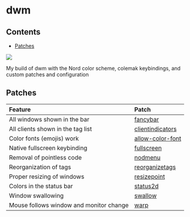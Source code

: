 dwm
================

## Contents

-   [Patches](#patches)

![](https://dwm.suckless.org/dwm.svg)

My build of dwm with the Nord color scheme, colemak keybindings, and
custom patches and configuration

## Patches

| Feature                                 | Patch                                                                                                                             |
|:----------------------------------------|:----------------------------------------------------------------------------------------------------------------------------------|
| All windows shown in the bar            | [fancybar](https://github.com/amarakon/dotfiles/tree/master/etc/portage/patches/x11-wm/dwm/dwm-01-fancybar-6.2.diff)              |
| All clients shown in the tag list       | [clientindicators](https://github.com/amarakon/dotfiles/tree/master/etc/portage/patches/x11-wm/dwm/dwm-clientindicators-6.2.diff) |
| Color fonts (emojis) work               | [allow-color-font](https://github.com/amarakon/dotfiles/tree/master/etc/portage/patches/x11-wm/dwm/dwm-allow-color-font-6.2.diff) |
| Native fullscreen keybinding            | [fullscreen](https://github.com/amarakon/dotfiles/tree/master/etc/portage/patches/x11-wm/dwm/dwm-fullscreen-6.2.diff)             |
| Removal of pointless code               | [nodmenu](https://github.com/amarakon/dotfiles/tree/master/etc/portage/patches/x11-wm/dwm/dmw-nodmenu-6.2.diff)                   |
| Reorganization of tags                  | [reorganizetags](https://github.com/amarakon/dotfiles/tree/master/etc/portage/patches/x11-wm/dwm/dwm-reorganizetags-6.2.diff)     |
| Proper resizing of windows              | [resizepoint](https://github.com/amarakon/dotfiles/tree/master/etc/portage/patches/x11-wm/dwm/dwm-resizepoint-62.diff)            |
| Colors in the status bar                | [status2d](https://github.com/amarakon/dotfiles/tree/master/etc/portage/patches/x11-wm/dwm/dwm-status2d-6.2.diff)                 |
| Window swallowing                       | [swallow](https://github.com/amarakon/dotfiles/tree/master/etc/portage/patches/x11-wm/dwm/dwm-swallow-6.2.diff)                   |
| Mouse follows window and monitor change | [warp](https://github.com/amarakon/dotfiles/tree/master/etc/portage/patches/x11-wm/dwm/dwm-warp-6.2.diff)                         |
